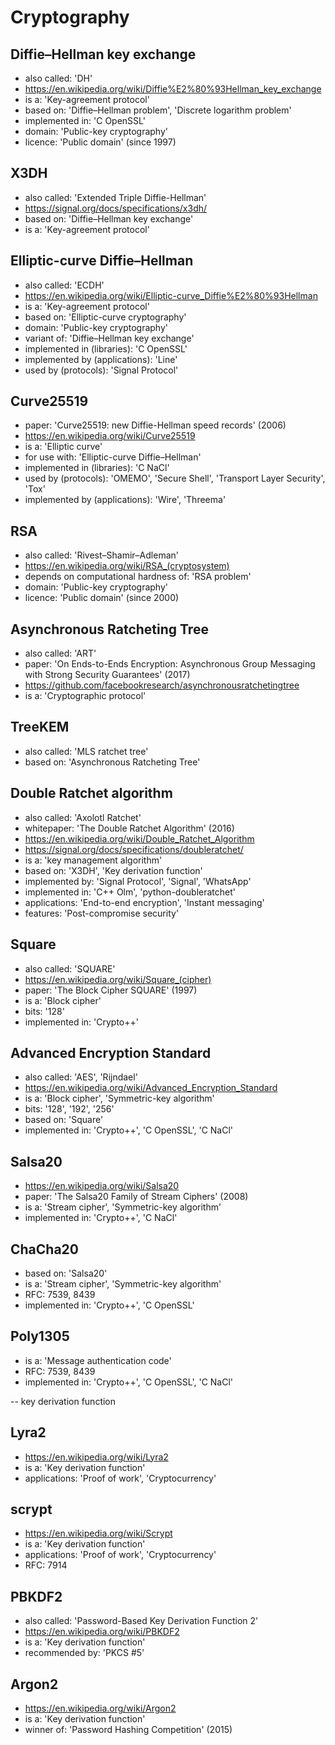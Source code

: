 # Cryptography

## Diffie–Hellman key exchange
- also called: 'DH'
- https://en.wikipedia.org/wiki/Diffie%E2%80%93Hellman_key_exchange
- is a: 'Key-agreement protocol'
- based on: 'Diffie–Hellman problem', 'Discrete logarithm problem'
- implemented in: 'C OpenSSL'
- domain: 'Public-key cryptography'
- licence: 'Public domain' (since 1997)

## X3DH
- also called: 'Extended Triple Diffie-Hellman'
- https://signal.org/docs/specifications/x3dh/
- based on: 'Diffie–Hellman key exchange'
- is a: 'Key-agreement protocol'

## Elliptic-curve Diffie–Hellman
- also called: 'ECDH'
- https://en.wikipedia.org/wiki/Elliptic-curve_Diffie%E2%80%93Hellman
- is a: 'Key-agreement protocol'
- based on: 'Elliptic-curve cryptography'
- domain: 'Public-key cryptography'
- variant of: 'Diffie–Hellman key exchange'
- implemented in (libraries): 'C OpenSSL'
- implemented by (applications): 'Line'
- used by (protocols): 'Signal Protocol'

## Curve25519
- paper: 'Curve25519: new Diffie-Hellman speed records' (2006)
- https://en.wikipedia.org/wiki/Curve25519
- is a: 'Elliptic curve'
- for use with: 'Elliptic-curve Diffie–Hellman'
- implemented in (libraries): 'C NaCl'
- used by (protocols): 'OMEMO', 'Secure Shell', 'Transport Layer Security', 'Tox'
- implemented by (applications): 'Wire', 'Threema'

## RSA
- also called: 'Rivest–Shamir–Adleman'
- https://en.wikipedia.org/wiki/RSA_(cryptosystem)
- depends on computational hardness of: 'RSA problem'
- domain: 'Public-key cryptography'
- licence: 'Public domain' (since 2000)

## Asynchronous Ratcheting Tree
- also called: 'ART'
- paper: 'On Ends-to-Ends Encryption: Asynchronous Group Messaging with Strong Security Guarantees' (2017)
- https://github.com/facebookresearch/asynchronousratchetingtree
- is a: 'Cryptographic protocol'

## TreeKEM
- also called: 'MLS ratchet tree'
- based on: 'Asynchronous Ratcheting Tree'

## Double Ratchet algorithm
- also called: 'Axolotl Ratchet'
- whitepaper: 'The Double Ratchet Algorithm' (2016)
- https://en.wikipedia.org/wiki/Double_Ratchet_Algorithm
- https://signal.org/docs/specifications/doubleratchet/
- is a: 'key management algorithm'
- based on: 'X3DH', 'Key derivation function'
- implemented by: 'Signal Protocol', 'Signal', 'WhatsApp'
- implemented in: 'C++ Olm', 'python-doubleratchet'
- applications: 'End-to-end encryption', 'Instant messaging'
- features: 'Post-compromise security'

## Square
- also called: 'SQUARE'
- https://en.wikipedia.org/wiki/Square_(cipher)
- paper: 'The Block Cipher SQUARE' (1997)
- is a: 'Block cipher'
- bits: '128'
- implemented in: 'Crypto++'

## Advanced Encryption Standard
- also called: 'AES', 'Rijndael'
- https://en.wikipedia.org/wiki/Advanced_Encryption_Standard
- is a: 'Block cipher', 'Symmetric-key algorithm'
- bits: '128', '192', '256'
- based on: 'Square'
- implemented in: 'Crypto++', 'C OpenSSL', 'C NaCl'

## Salsa20
- https://en.wikipedia.org/wiki/Salsa20
- paper: 'The Salsa20 Family of Stream Ciphers' (2008)
- is a: 'Stream cipher', 'Symmetric-key algorithm'
- implemented in: 'Crypto++', 'C NaCl'

## ChaCha20
- based on: 'Salsa20'
- is a: 'Stream cipher', 'Symmetric-key algorithm'
- RFC: 7539, 8439
- implemented in: 'Crypto++', 'C OpenSSL'

## Poly1305
- is a: 'Message authentication code'
- RFC: 7539, 8439
- implemented in: 'Crypto++', 'C OpenSSL', 'C NaCl'

-- key derivation function

## Lyra2
- https://en.wikipedia.org/wiki/Lyra2
- is a: 'Key derivation function'
- applications: 'Proof of work', 'Cryptocurrency'

## scrypt
- https://en.wikipedia.org/wiki/Scrypt
- is a: 'Key derivation function'
- applications: 'Proof of work', 'Cryptocurrency'
- RFC: 7914

## PBKDF2
- also called: 'Password-Based Key Derivation Function 2'
- https://en.wikipedia.org/wiki/PBKDF2
- is a: 'Key derivation function'
- recommended by: 'PKCS #5'

## Argon2
- https://en.wikipedia.org/wiki/Argon2
- is a: 'Key derivation function'
- winner of: 'Password Hashing Competition' (2015)
